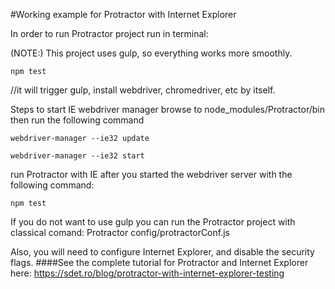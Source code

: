 
#Working example for Protractor with Internet Explorer

In order to run Protractor project run in terminal:

(NOTE:) This project uses gulp, so everything works more smoothly.

`npm test`

//it will trigger gulp, install webdriver, chromedriver, etc by itself.

Steps to start IE webdriver manager
browse to node_modules/Protractor/bin
then run the following command

`webdriver-manager --ie32 update`

`webdriver-manager --ie32 start`

run Protractor with IE after you started the webdriver server with the following command:

`npm test`


If you do not want to use gulp you can run the Protractor project with classical comand:
Protractor config/protractorConf.js

Also, you will need to configure Internet Explorer, and disable the security flags. 
####See the complete tutorial for Protractor and Internet Explorer here: 
https://sdet.ro/blog/protractor-with-internet-explorer-testing